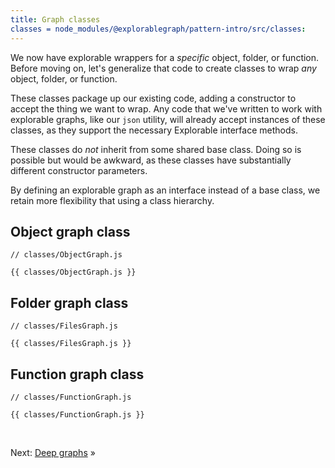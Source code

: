 ```yaml
---
title: Graph classes
classes = node_modules/@explorablegraph/pattern-intro/src/classes:
---
```


We now have explorable wrappers for a _specific_ object, folder, or function. Before moving on, let's generalize that code to create classes to wrap _any_ object, folder, or function.

These classes package up our existing code, adding a constructor to accept the thing we want to wrap. Any code that we've written to work with explorable graphs, like our `json` utility, will already accept instances of these classes, as they support the necessary Explorable interface methods.

These classes do _not_ inherit from some shared base class. Doing so is possible but would be awkward, as these classes have substantially different constructor parameters.

By defining an explorable graph as an interface instead of a base class, we retain more flexibility that using a class hierarchy.

## Object graph class

```{{'js'}}
// classes/ObjectGraph.js

{{ classes/ObjectGraph.js }}
```

## Folder graph class

```{{'js'}}
// classes/FilesGraph.js

{{ classes/FilesGraph.js }}
```

## Function graph class

```{{'js'}}
// classes/FunctionGraph.js

{{ classes/FunctionGraph.js }}
```

&nbsp;

Next: [Deep graphs](deep.html) »
